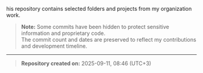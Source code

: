 his repository contains selected folders and projects from my organization work. 

> **Note:** Some commits have been hidden to protect sensitive information and proprietary code.  
> The commit count and dates are preserved to reflect my contributions and development timeline.

---
> **Repository created on:** 2025-09-11, 08:46 (UTC+3)
